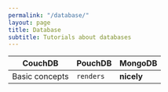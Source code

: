 ```yaml
---
permalink: "/database/"
layout: page
title: Database
subtitle: Tutorials about databases
---
```



CouchDB | PouchDB | MongoDB
--- | --- | ---
Basic concepts | `renders` | **nicely**
